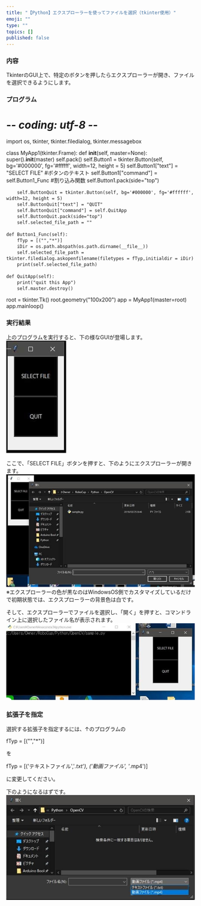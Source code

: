```yaml
---
title: "【Python】エクスプローラーを使ってファイルを選択（tkinter使用）"
emoji: ""
type: ""
topics: []
published: false
---
```


### 内容

TkinterのGUI上で、特定のボタンを押したらエクスプローラーが開き、ファイルを選択できるようにします。  
  
### プログラム

# -*- coding: utf-8 -*-
import os, tkinter, tkinter.filedialog, tkinter.messagebox

class MyApp1(tkinter.Frame):
    def __init__(self, master=None):
        super().__init__(master)
        self.pack()
        self.Button1 = tkinter.Button(self, bg='#000000', fg='#ffffff', width=12, height = 5)
        self.Button1["text"] = "SELECT FILE" #ボタンのテキスト
        self.Button1["command"] = self.Button1_Func #割り込み関数
        self.Button1.pack(side="top")
        
        self.ButtonQuit = tkinter.Button(self, bg='#000000', fg='#ffffff', width=12, height = 5)
        self.ButtonQuit["text"] = "QUIT"
        self.ButtonQuit["command"] = self.QuitApp
        self.ButtonQuit.pack(side="top")
        self.selected_file_path = ""
        
    def Button1_Func(self):
        fTyp = [("","*")]
        iDir = os.path.abspath(os.path.dirname(__file__))
        self.selected_file_path = tkinter.filedialog.askopenfilename(filetypes = fTyp,initialdir = iDir)
        print(self.selected_file_path)
        
    def QuitApp(self):
        print("quit this App")
        self.master.destroy()
        
        
root = tkinter.Tk()
root.geometry("100x200")
app = MyApp1(master=root)
app.mainloop()
  
  
### 実行結果

上のプログラムを実行すると、下の様なGUIが登場します。  
![f:id:pythonjacascript:20190325085131j:plain](/images/ppythonjacascript2019032520190325085131.jpg "f:id:pythonjacascript:20190325085131j:plain")  

ここで、「SELECT FILE」ボタンを押すと、下のようにエクスプローラーが開きます。  
![f:id:pythonjacascript:20190325085234j:plain](/images/ppythonjacascript2019032520190325085234.jpg "f:id:pythonjacascript:20190325085234j:plain")  
※エクスプローラーの色が黒なのはWindowsOS側でカスタマイズしているだけで初期状態では、エクスプローラーの背景色は白です。

  
そして、エクスプローラーでファイルを選択し、「開く」を押すと、コマンドライン上に選択したファイル名が表示されます。  
![f:id:pythonjacascript:20190325085416j:plain](/images/ppythonjacascript2019032520190325085416.jpg "f:id:pythonjacascript:20190325085416j:plain")  
  
  
### 拡張子を指定

選択する拡張子を指定するには、↑のプログラムの

fTyp = [("","*")]

を

fTyp = [('テキストファイル','*.txt'), ('動画ファイル', '*.mp4')]

に変更してください。

  
下のようになるはずです。  
![f:id:pythonjacascript:20190325090054j:plain](/images/ppythonjacascript2019032520190325090054.jpg "f:id:pythonjacascript:20190325090054j:plain")